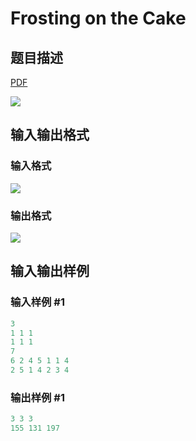 # Frosting on the Cake

## 题目描述

[problemUrl]: https://uva.onlinejudge.org/index.php?option=com_onlinejudge&Itemid=8&category=878&page=show_problem&problem=5215

[PDF](https://uva.onlinejudge.org/external/132/p13291.pdf)

![](https://cdn.luogu.com.cn/upload/vjudge_pic/UVA13291/0b0f6dea8b8ae36d566023dbb6619aa157429c8f.png)

## 输入输出格式

### 输入格式

![](https://cdn.luogu.com.cn/upload/vjudge_pic/UVA13291/55f1d3faa7d1331adb39915689caafbc50dc3396.png)

### 输出格式

![](https://cdn.luogu.com.cn/upload/vjudge_pic/UVA13291/4c51b2703600cff1d7f68a691badbd2dc4cc9cdd.png)

## 输入输出样例

### 输入样例 #1

```cpp
3
1 1 1
1 1 1
7
6 2 4 5 1 1 4
2 5 1 4 2 3 4
```


### 输出样例 #1

```cpp
3 3 3
155 131 197
```


